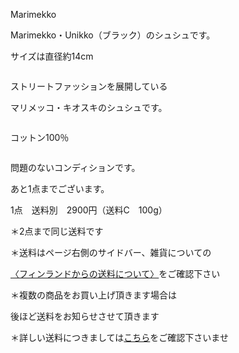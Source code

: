 <link rel="stylesheet" type="text/css" href="/assets/css/styles.css">

Marimekko

Marimekko・Unikko（ブラック）のシュシュです。

サイズは直径約14cm

<img alt="" src="http://blog.cnobi.jp/v1/blog/user/71e35865e9e62f3f9d70420d6124d2ab/1567712962"/> 

ストリートファッションを展開している

マリメッコ・キオスキのシュシュです。

<img alt="" src="http://blog.cnobi.jp/v1/blog/user/71e35865e9e62f3f9d70420d6124d2ab/1567712965"/> 

コットン100％

<img alt="" src="http://blog.cnobi.jp/v1/blog/user/71e35865e9e62f3f9d70420d6124d2ab/1567712966"/> 

問題のないコンディションです。

あと1点までございます。

1点　送料別　2900円（送料C　100g）

＊2点まで同じ送料です

＊送料はページ右側のサイドバー、雑貨についての

[〈フィンランドからの送料について〉](https://dkzakka.github.io/2005/03/31/雑貨について.html)をご確認下さい

＊複数の商品をお買い上げ頂きます場合は

後ほど送料をお知らせさせて頂きます

＊詳しい送料につきましては[こちら](http://dkzakka.blog.shinobi.jp/Entry/3385/)をご確認下さいませ